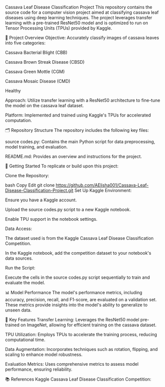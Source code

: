 Cassava Leaf Disease Classification Project
This repository contains the source code for a computer vision project aimed at classifying cassava leaf diseases using deep learning techniques. The project leverages transfer learning with a pre-trained ResNet50 model and is optimized to run on Tensor Processing Units (TPUs) provided by Kaggle.

📌 Project Overview
Objective: Accurately classify images of cassava leaves into five categories:

Cassava Bacterial Blight (CBB)

Cassava Brown Streak Disease (CBSD)

Cassava Green Mottle (CGM)

Cassava Mosaic Disease (CMD)

Healthy

Approach: Utilize transfer learning with a ResNet50 architecture to fine-tune the model on the cassava leaf dataset.

Platform: Implemented and trained using Kaggle's TPUs for accelerated computation.

🗂️ Repository Structure
The repository includes the following key files:

source codes.py: Contains the main Python script for data preprocessing, model training, and evaluation.

README.md: Provides an overview and instructions for the project.

🚀 Getting Started
To replicate or build upon this project:

Clone the Repository:

bash
Copy
Edit
git clone https://github.com/AElisha001/Cassava-Leaf-Disease-Classification-Project.git
Set Up Kaggle Environment:

Ensure you have a Kaggle account.

Upload the source codes.py script to a new Kaggle notebook.

Enable TPU support in the notebook settings.

Data Access:

The dataset used is from the Kaggle Cassava Leaf Disease Classification Competition.

In the Kaggle notebook, add the competition dataset to your notebook's data sources.

Run the Script:

Execute the cells in the source codes.py script sequentially to train and evaluate the model.

📊 Model Performance
The model's performance metrics, including accuracy, precision, recall, and F1-score, are evaluated on a validation set. These metrics provide insights into the model's ability to generalize to unseen data.

🧠 Key Features
Transfer Learning: Leverages the ResNet50 model pre-trained on ImageNet, allowing for efficient training on the cassava dataset.

TPU Utilization: Employs TPUs to accelerate the training process, reducing computational time.

Data Augmentation: Incorporates techniques such as rotation, flipping, and scaling to enhance model robustness.

Evaluation Metrics: Uses comprehensive metrics to assess model performance, ensuring reliability.

📚 References
Kaggle Cassava Leaf Disease Classification Competition:

